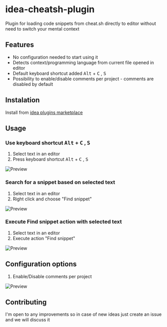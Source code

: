 # idea-cheatsh-plugin
Plugin for loading code snippets from cheat.sh directly to editor without need to switch your mental context

## Features
* No configuration needed to start using it
* Detects context/programming language from current file opened in editor
* Default keyboard shortcut added <kbd>Alt</kbd> + <kbd>C</kbd> , <kbd>S</kbd>
* Possibility to enable/disable comments per project - comments are disabled by default

## Instalation 

Install from [idea plugins marketplace](https://plugins.jetbrains.com/plugin/11942-cheat-sh-code-snippets) 

## Usage


### Use keyboard shortcut <kbd>Alt</kbd> + <kbd>C</kbd> , <kbd>S</kbd>

1. Select text in an editor
2. Press keyboard shortcut <kbd>Alt</kbd> + <kbd>C</kbd> , <kbd>S</kbd>

![Preview](https://raw.githubusercontent.com/szymonprz/idea-cheatsh-plugin/master/contrib/useKeyboardShortcut.gif)


### Search for a snippet based on selected text

1. Select text in an editor
2. Right click and choose "Find snippet"

![Preview](https://raw.githubusercontent.com/szymonprz/idea-cheatsh-plugin/master/contrib/rightClickAndFindSnippet.gif)

### Execute Find snippet action with selected text

1. Select text in an editor
2. Execute action "Find snippet"

![Preview](https://raw.githubusercontent.com/szymonprz/idea-cheatsh-plugin/master/contrib/executeAction.gif)

## Configuration options

1. Enable/Disable comments per project

![Preview](https://raw.githubusercontent.com/szymonprz/idea-cheatsh-plugin/master/contrib/configuration.png)


## Contributing

I'm open to any improvements so in case of new ideas just create an issue and we will discuss it